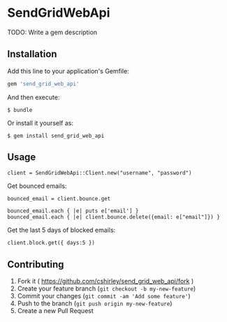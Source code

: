 # SendGridWebApi

TODO: Write a gem description

## Installation

Add this line to your application's Gemfile:

```ruby
gem 'send_grid_web_api'
```

And then execute:

    $ bundle

Or install it yourself as:

    $ gem install send_grid_web_api

## Usage

   ```
   client = SendGridWebApi::Client.new("username", "password")
   ```
   Get bounced emails:
   ```
   bounced_email = client.bounce.get

   bounced_email.each { |e| puts e['email'] }
   bounced_email.each { |e| client.bounce.delete({email: e["email"]}) }
   ```

   Get the last 5 days of blocked emails:

   ```
   client.block.get({ days:5 })
   ```

## Contributing

1. Fork it ( https://github.com/cshirley/send_grid_web_api/fork )
2. Create your feature branch (`git checkout -b my-new-feature`)
3. Commit your changes (`git commit -am 'Add some feature'`)
4. Push to the branch (`git push origin my-new-feature`)
5. Create a new Pull Request

